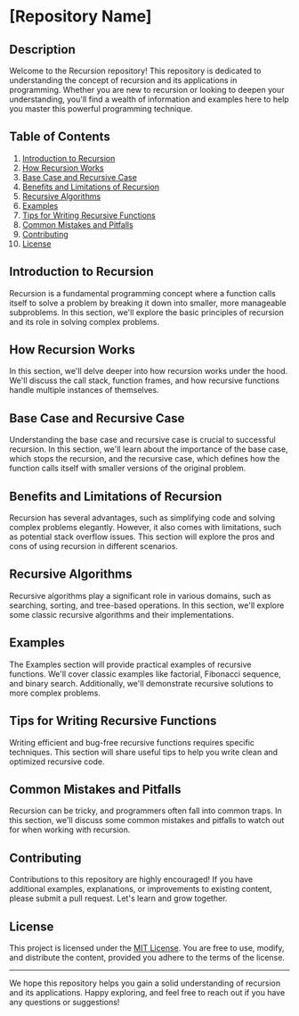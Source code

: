 [Repository Name]
=================


Description
-----------
Welcome to the Recursion repository! This repository is dedicated to understanding the concept of recursion and its applications in programming. Whether you are new to recursion or looking to deepen your understanding, you'll find a wealth of information and examples here to help you master this powerful programming technique.

Table of Contents
-----------------
1. [Introduction to Recursion](#introduction-to-recursion)
2. [How Recursion Works](#how-recursion-works)
3. [Base Case and Recursive Case](#base-case-and-recursive-case)
4. [Benefits and Limitations of Recursion](#benefits-and-limitations-of-recursion)
5. [Recursive Algorithms](#recursive-algorithms)
6. [Examples](#examples)
7. [Tips for Writing Recursive Functions](#tips-for-writing-recursive-functions)
8. [Common Mistakes and Pitfalls](#common-mistakes-and-pitfalls)
9. [Contributing](#contributing)
10. [License](#license)

Introduction to Recursion
-------------------------
Recursion is a fundamental programming concept where a function calls itself to solve a problem by breaking it down into smaller, more manageable subproblems. In this section, we'll explore the basic principles of recursion and its role in solving complex problems.

How Recursion Works
-------------------
In this section, we'll delve deeper into how recursion works under the hood. We'll discuss the call stack, function frames, and how recursive functions handle multiple instances of themselves.

Base Case and Recursive Case
----------------------------
Understanding the base case and recursive case is crucial to successful recursion. In this section, we'll learn about the importance of the base case, which stops the recursion, and the recursive case, which defines how the function calls itself with smaller versions of the original problem.

Benefits and Limitations of Recursion
-------------------------------------
Recursion has several advantages, such as simplifying code and solving complex problems elegantly. However, it also comes with limitations, such as potential stack overflow issues. This section will explore the pros and cons of using recursion in different scenarios.

Recursive Algorithms
--------------------
Recursive algorithms play a significant role in various domains, such as searching, sorting, and tree-based operations. In this section, we'll explore some classic recursive algorithms and their implementations.

Examples
--------
The Examples section will provide practical examples of recursive functions. We'll cover classic examples like factorial, Fibonacci sequence, and binary search. Additionally, we'll demonstrate recursive solutions to more complex problems.

Tips for Writing Recursive Functions
------------------------------------
Writing efficient and bug-free recursive functions requires specific techniques. This section will share useful tips to help you write clean and optimized recursive code.

Common Mistakes and Pitfalls
----------------------------
Recursion can be tricky, and programmers often fall into common traps. In this section, we'll discuss some common mistakes and pitfalls to watch out for when working with recursion.

Contributing
------------
Contributions to this repository are highly encouraged! If you have additional examples, explanations, or improvements to existing content, please submit a pull request. Let's learn and grow together.

License
-------
This project is licensed under the [MIT License](link_to_license). You are free to use, modify, and distribute the content, provided you adhere to the terms of the license.

---
We hope this repository helps you gain a solid understanding of recursion and its applications. Happy exploring, and feel free to reach out if you have any questions or suggestions!
